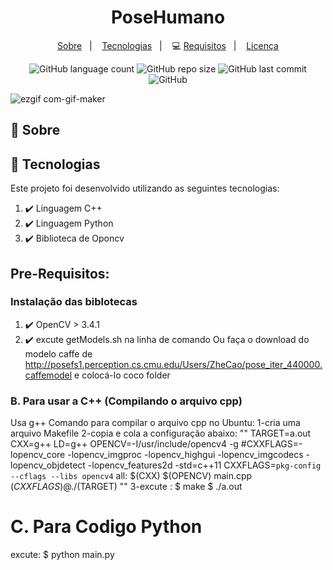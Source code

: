 <h1 align="center" color="yelow">
  PoseHumano
</h1>

<p align="center">
    <a href="#book-sobre">Sobre</a>&nbsp;&nbsp;&nbsp;|&nbsp;&nbsp;&nbsp;
    <a href="#rocket-tecnologias">Tecnologias</a>&nbsp;&nbsp;&nbsp;|&nbsp;&nbsp;&nbsp;
💻  <a href="#Pre-Requisitos:">Requisitos</a>&nbsp;&nbsp;&nbsp;|&nbsp;&nbsp;&nbsp;
    <a href="#memo-licença">Licença</a>
</p>

<p align="center">
   
 <img alt="GitHub language count" src="https://img.shields.io/github/languages/count/issufibadji/profileissufibadji?style=flat-square">

 <img alt="GitHub repo size" src="https://img.shields.io/github/repo-size/issufibadji/profileissufibadji?style=flat-square">

 <img alt="GitHub last commit" src="https://img.shields.io/github/last-commit/issufibadji/profileissufibadji?style=flat-square">

 <img alt="GitHub" src="https://img.shields.io/github/license/issufibadji/profileissufibadji?style=flat-square">
</p>

   ![ezgif com-gif-maker](https://user-images.githubusercontent.com/45535344/180133435-f00b1ffc-f2da-4f6c-ac22-083ae4b2a270.gif)

## :book: Sobre

<!-- ❌✔️ -->
## :rocket: Tecnologias
Este projeto foi desenvolvido utilizando as seguintes tecnologias:
1. ✔️ Linguagem  C++
2. ✔️ Linguagem Python
3. ✔️ Biblioteca de Oponcv
 
## Pre-Requisitos: 
  ### Instalação das biblotecas
  1. ✔️ OpenCV > 3.4.1
  2. ✔️ excute getModels.sh na linha de comando Ou faça o download do modelo caffe de http://posefs1.perception.cs.cmu.edu/Users/ZheCao/pose_iter_440000.caffemodel e colocá-lo coco folder

### B. Para usar a C++ (Compilando o arquivo cpp)
 
Usa g++
Comando para compilar o arquivo cpp no ​​Ubuntu:
  1-cria uma arquivo Makefile
  2-copia e cola a configuração abaixo:
  ""
    TARGET=a.out
    CXX=g++
    LD=g++
    OPENCV=-I/usr/include/opencv4 -g
    #CXXFLAGS=-lopencv_core -lopencv_imgproc -lopencv_highgui -lopencv_imgcodecs -lopencv_objdetect -lopencv_features2d -std=c++11
    CXXFLAGS=`pkg-config --cflags --libs opencv4`
    all:
      $(CXX) $(OPENCV) main.cpp $(CXXFLAGS)
      @./$(TARGET)
  ""
  3-excute :
  $ make
  $ ./a.out


# C. Para Codigo Python
 excute: 
 $ python main.py
 
 
